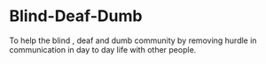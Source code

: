 # Blind-Deaf-Dumb
To help the blind , deaf and dumb community by removing hurdle in communication in day to day life with other people.
